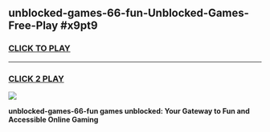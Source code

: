 
## unblocked-games-66-fun-Unblocked-Games-Free-Play #x9pt9
<h3>
<a href="https://us.freeplayer.one?title=unblocked-games-66-fun&ref=9M">CLICK TO PLAY</a></h3>
<hr>

<h3>
<a href="https://us.freeplayer.one?title=unblocked-games-66-fun&ref=9M">CLICK 2 PLAY</a>
  
</h3>

<a href="https://us.freeplayer.one?title=unblocked-games-66-fun&ref=9M"><img src="https://clearcache.store/games.png"></a>


**unblocked-games-66-fun games unblocked: Your Gateway to Fun and Accessible Online Gaming**

